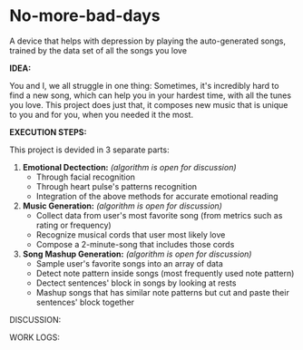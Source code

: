 # No-more-bad-days

A device that helps with depression by playing the auto-generated songs, trained by the data set of all the songs you love

**IDEA:**

You and I, we all struggle in one thing: Sometimes, it's incredibly hard to find a new song, which can help you in your hardest time, with all the tunes you love. This project does just that, it composes new music that is unique to you and for you, when you needed it the most.

**EXECUTION STEPS:**

This project is devided in 3 separate parts:
1. **Emotional Dectection:** *(algorithm is open for discussion)*
	- Through facial recognition
	- Through heart pulse's patterns recognition
	- Integration of the above methods for accurate emotional reading
2. **Music Generation:** *(algorithm is open for discussion)*
	- Collect data from user's most favorite song (from metrics such as rating or frequency)
	- Recognize musical cords that user most likely love
	- Compose a 2-minute-song that includes those cords
3. **Song Mashup Generation:** *(algorithm is open for discussion)*
	- Sample user's favorite songs into an array of data
	- Detect note pattern inside songs (most frequently used note pattern)
	- Dectect sentences' block in songs by looking at rests
	- Mashup songs that has similar note patterns but cut and paste their sentences' block together
	
DISCUSSION:

WORK LOGS:
